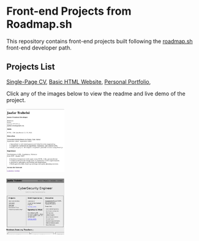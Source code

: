 # Front-end Projects from Roadmap.sh

This repository contains front-end projects built following the [roadmap.sh](https://roadmap.sh/) front-end developer path.

## Projects List

[Single-Page CV](https://roadmap.sh/projects/single-page-cv),
[Basic HTML Website](https://roadmap.sh/projects/basic-html-website),
[Personal Portfolio](https://roadmap.sh/projects/portfolio-website),



Click any of the images below to view the readme and live demo of the project.

  <p>
  <a href='frontend-projects/01-single-page-cv'>
    <img width="30%" src="assets/images/SIngle-Page-CV.png" />
  </a>
<p>
  <a href='frontend-projects/02-basic-html-website'>
    <img width="30%" src="assets/images/portfolio.png" />
  </a>
